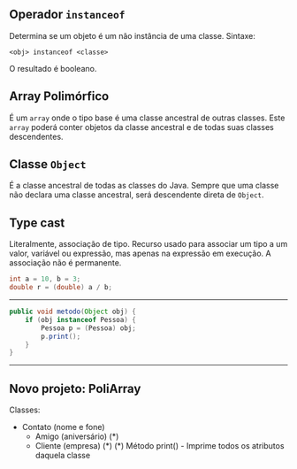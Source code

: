 ## Operador `instanceof`

Determina se um objeto é um não instância de uma classe.
Sintaxe:

`<obj> instanceof <classe>`

O resultado é booleano.

## Array Polimórfico

É um `array` onde o tipo base é uma classe ancestral de outras classes. Este `array` poderá conter objetos da classe ancestral e de todas suas classes descendentes.

## Classe `Object`

É a classe ancestral de todas as classes do Java.
Sempre que uma classe não declara uma classe ancestral, será descendente direta de `Object`.

## Type cast

Literalmente, associação de tipo.
Recurso usado para associar um tipo a um valor, variável ou expressão, mas apenas na expressão em execução. A associação não é permanente.

```java
int a = 10, b = 3;
double r = (double) a / b;
```
---
```java
public void metodo(Object obj) {
	if (obj instanceof Pessoa) {
		Pessoa p = (Pessoa) obj;
		p.print();
	}
}
```

---

## Novo projeto: PoliArray
Classes:
- Contato (nome e fone)
	- Amigo (aniversário) (\*)
	- Cliente (empresa) (\*)
(\*) Método print() - Imprime todos os atributos daquela classe
<!--stackedit_data:
eyJoaXN0b3J5IjpbMTM0Nzg0MTUzMiwxMzgyMDkyMDU1LC0yNj
c3NDc4MTksLTExNjM0ODM1OTEsMzA5MTE5MTg2LDM1MjM3NDI0
Niw5NTMyMzg2NDMsLTE3MzI2ODMzOTUsNzMwOTk4MTE2XX0=
-->